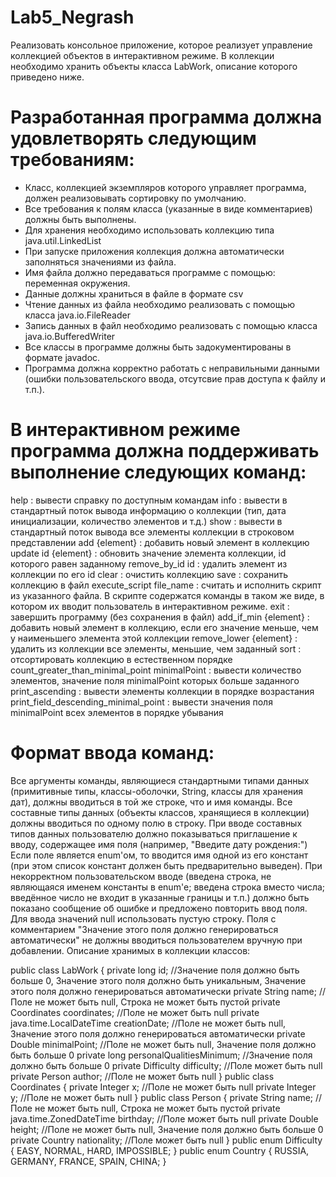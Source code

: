 # Lab5_Negrash
Реализовать консольное приложение, которое реализует управление коллекцией объектов в интерактивном режиме. В коллекции необходимо хранить объекты класса LabWork, описание которого приведено ниже.

# Разработанная программа должна удовлетворять следующим требованиям:

- Класс, коллекцией экземпляров которого управляет программа, должен реализовывать сортировку по умолчанию.
- Все требования к полям класса (указанные в виде комментариев) должны быть выполнены.
- Для хранения необходимо использовать коллекцию типа java.util.LinkedList
- При запуске приложения коллекция должна автоматически заполняться значениями из файла.
- Имя файла должно передаваться программе с помощью: переменная окружения.
- Данные должны храниться в файле в формате csv
- Чтение данных из файла необходимо реализовать с помощью класса java.io.FileReader
- Запись данных в файл необходимо реализовать с помощью класса java.io.BufferedWriter
- Все классы в программе должны быть задокументированы в формате javadoc.
- Программа должна корректно работать с неправильными данными (ошибки пользовательского ввода, отсутсвие прав доступа к файлу и т.п.).

# В интерактивном режиме программа должна поддерживать выполнение следующих команд:

help : вывести справку по доступным командам
info : вывести в стандартный поток вывода информацию о коллекции (тип, дата инициализации, количество элементов и т.д.)
show : вывести в стандартный поток вывода все элементы коллекции в строковом представлении
add {element} : добавить новый элемент в коллекцию
update id {element} : обновить значение элемента коллекции, id которого равен заданному
remove_by_id id : удалить элемент из коллекции по его id
clear : очистить коллекцию
save : сохранить коллекцию в файл
execute_script file_name : считать и исполнить скрипт из указанного файла. В скрипте содержатся команды в таком же виде, в котором их вводит пользователь в интерактивном режиме.
exit : завершить программу (без сохранения в файл)
add_if_min {element} : добавить новый элемент в коллекцию, если его значение меньше, чем у наименьшего элемента этой коллекции
remove_lower {element} : удалить из коллекции все элементы, меньшие, чем заданный
sort : отсортировать коллекцию в естественном порядке
count_greater_than_minimal_point minimalPoint : вывести количество элементов, значение поля minimalPoint которых больше заданного
print_ascending : вывести элементы коллекции в порядке возрастания
print_field_descending_minimal_point : вывести значения поля minimalPoint всех элементов в порядке убывания

# Формат ввода команд:

Все аргументы команды, являющиеся стандартными типами данных (примитивные типы, классы-оболочки, String, классы для хранения дат), должны вводиться в той же строке, что и имя команды.
Все составные типы данных (объекты классов, хранящиеся в коллекции) должны вводиться по одному полю в строку.
При вводе составных типов данных пользователю должно показываться приглашение к вводу, содержащее имя поля (например, "Введите дату рождения:")
Если поле является enum'ом, то вводится имя одной из его констант (при этом список констант должен быть предварительно выведен).
При некорректном пользовательском вводе (введена строка, не являющаяся именем константы в enum'е; введена строка вместо числа; введённое число не входит в указанные границы и т.п.) должно быть показано сообщение об ошибке и предложено повторить ввод поля.
Для ввода значений null использовать пустую строку.
Поля с комментарием "Значение этого поля должно генерироваться автоматически" не должны вводиться пользователем вручную при добавлении.
Описание хранимых в коллекции классов:

public class LabWork {
    private long id; //Значение поля должно быть больше 0, Значение этого поля должно быть уникальным, Значение этого поля должно генерироваться автоматически
    private String name; //Поле не может быть null, Строка не может быть пустой
    private Coordinates coordinates; //Поле не может быть null
    private java.time.LocalDateTime creationDate; //Поле не может быть null, Значение этого поля должно генерироваться автоматически
    private Double minimalPoint; //Поле не может быть null, Значение поля должно быть больше 0
    private long personalQualitiesMinimum; //Значение поля должно быть больше 0
    private Difficulty difficulty; //Поле может быть null
    private Person author; //Поле не может быть null
}
public class Coordinates {
    private Integer x; //Поле не может быть null
    private Integer y; //Поле не может быть null
}
public class Person {
    private String name; //Поле не может быть null, Строка не может быть пустой
    private java.time.ZonedDateTime birthday; //Поле может быть null
    private Double height; //Поле не может быть null, Значение поля должно быть больше 0
    private Country nationality; //Поле может быть null
}
public enum Difficulty {
    EASY,
    NORMAL,
    HARD,
    IMPOSSIBLE;
}
public enum Country {
    RUSSIA,
    GERMANY,
    FRANCE,
    SPAIN,
    CHINA;
}
